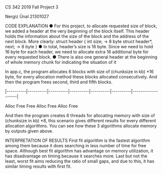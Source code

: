 CS 342 2019 Fall Project 3

Nergiz Ünal 21301027

CODE EXPLANATION
● For this project, to allocate requested size of block, we added a header at the
very beginning of the block itself. This header holds the information about the
size of the block and the address of the next block. More clearly:
struct header
{
int size; → 8 byte
struct header*, next; → 8 byte
}
● In total, header’s size is 16 byte. Since we need to hold 16 byte for each
header, we need to allocate extra 16 additional byte for every requested
block.
● There is also one general header at the beginning of whole memory chunk for
indicating the situation of it

In app.c, the program allocates 6 blocks with size of (chunksize in kb) *16 byte, for
every allocation method these blocks allocated consecutively. And then the program
frees second, third and fifth blocks.

|----------|----------|----------|----------|----------|----------|-------------------|

Alloc         Free          Free      Alloc       Free       Alloc        Free

And then the program creates 6 threads for allocating memory with size of
(chunksize in kb) *8, this scenario gives different results for every different allocation
algorithms. You can see how these 3 algorithms allocate memory by outputs given
above.


INTERPRETATION OF RESULTS
First fit algorithm is the fastest algorithm among them because it does searching in
less number of time for free space.
Although best fit algorithm has advantage on memory utilization, it has disadvantage
on timing because it searches more.
Last but not the least, worst fit aims reducing the ratio of small gaps, and due to this,
it has similar timing results with first fit.
